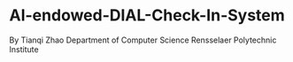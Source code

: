 # AI-endowed-DIAL-Check-In-System
By Tianqi Zhao
Department of Computer Science
Rensselaer Polytechnic Institute
